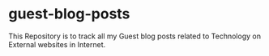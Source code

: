 # guest-blog-posts
This Repository is to track all my Guest blog posts related to Technology on External websites in Internet.
